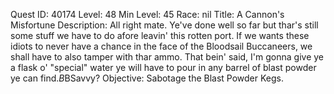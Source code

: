 Quest ID: 40174
Level: 48
Min Level: 45
Race: nil
Title: A Cannon's Misfortune
Description: All right mate. Ye've done well so far but thar's still some stuff we have to do afore leavin' this rotten port. If we wants these idiots to never have a chance in the face of the Bloodsail Buccaneers, we shall have to also tamper with thar ammo. That bein' said, I'm gonna give ye a flask o' "special" water ye will have to pour in any barrel of blast powder ye can find.$B$BSavvy?
Objective: Sabotage the Blast Powder Kegs.
